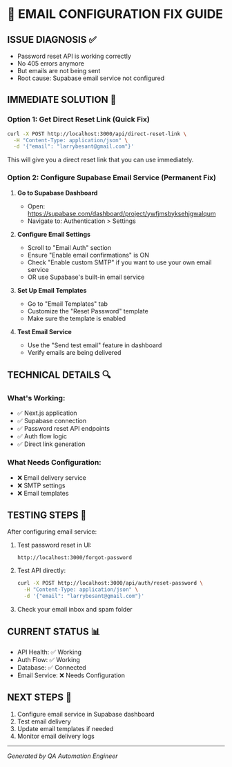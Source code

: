 # 🔧 EMAIL CONFIGURATION FIX GUIDE

## ISSUE DIAGNOSIS ✅
- Password reset API is working correctly
- No 405 errors anymore 
- But emails are not being sent
- Root cause: Supabase email service not configured

## IMMEDIATE SOLUTION 🚀

### Option 1: Get Direct Reset Link (Quick Fix)
```bash
curl -X POST http://localhost:3000/api/direct-reset-link \
  -H "Content-Type: application/json" \
  -d '{"email": "larrybesant@gmail.com"}'
```

This will give you a direct reset link that you can use immediately.

### Option 2: Configure Supabase Email Service (Permanent Fix)

1. **Go to Supabase Dashboard**
   - Open: https://supabase.com/dashboard/project/ywfjmsbyksehjgwalqum
   - Navigate to: Authentication > Settings

2. **Configure Email Settings**
   - Scroll to "Email Auth" section
   - Ensure "Enable email confirmations" is ON
   - Check "Enable custom SMTP" if you want to use your own email service
   - OR use Supabase's built-in email service

3. **Set Up Email Templates**
   - Go to "Email Templates" tab
   - Customize the "Reset Password" template
   - Make sure the template is enabled

4. **Test Email Service**
   - Use the "Send test email" feature in dashboard
   - Verify emails are being delivered

## TECHNICAL DETAILS 🔍

### What's Working:
- ✅ Next.js application
- ✅ Supabase connection
- ✅ Password reset API endpoints
- ✅ Auth flow logic
- ✅ Direct link generation

### What Needs Configuration:
- ❌ Email delivery service
- ❌ SMTP settings
- ❌ Email templates

## TESTING STEPS 🧪

After configuring email service:

1. Test password reset in UI:
   ```
   http://localhost:3000/forgot-password
   ```

2. Test API directly:
   ```bash
   curl -X POST http://localhost:3000/api/auth/reset-password \
     -H "Content-Type: application/json" \
     -d '{"email": "larrybesant@gmail.com"}'
   ```

3. Check your email inbox and spam folder

## CURRENT STATUS 📊
- API Health: ✅ Working
- Auth Flow: ✅ Working  
- Database: ✅ Connected
- Email Service: ❌ Needs Configuration

## NEXT STEPS 🎯
1. Configure email service in Supabase dashboard
2. Test email delivery
3. Update email templates if needed
4. Monitor email delivery logs

---
*Generated by QA Automation Engineer*
